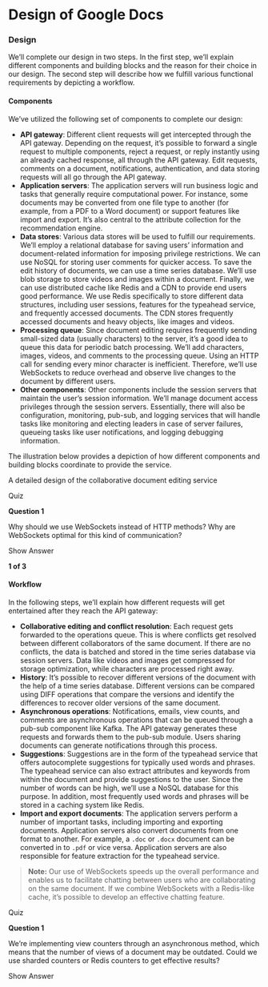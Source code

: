 # Design of Google Docs

### Design <a href="#design-0" id="design-0"></a>

We’ll complete our design in two steps. In the first step, we’ll explain different components and building blocks and the reason for their choice in our design. The second step will describe how we fulfill various functional requirements by depicting a workflow.

#### Components <a href="#components-1" id="components-1"></a>

We’ve utilized the following set of components to complete our design:

* **API gateway**: Different client requests will get intercepted through the API gateway. Depending on the request, it’s possible to forward a single request to multiple components, reject a request, or reply instantly using an already cached response, all through the API gateway. Edit requests, comments on a document, notifications, authentication, and data storing requests will all go through the API gateway.
* **Application servers**: The application servers will run business logic and tasks that generally require computational power. For instance, some documents may be converted from one file type to another (for example, from a PDF to a Word document) or support features like import and export. It’s also central to the attribute collection for the recommendation engine.
* **Data stores**: Various data stores will be used to fulfill our requirements. We’ll employ a relational database for saving users’ information and document-related information for imposing privilege restrictions. We can use NoSQL for storing user comments for quicker access. To save the edit history of documents, we can use a time series database. We’ll use blob storage to store videos and images within a document. Finally, we can use distributed cache like Redis and a CDN to provide end users good performance. We use Redis specifically to store different data structures, including user sessions, features for the typeahead service, and frequently accessed documents. The CDN stores frequently accessed documents and heavy objects, like images and videos.
* **Processing queue**: Since document editing requires frequently sending small-sized data (usually characters) to the server, it’s a good idea to queue this data for periodic batch processing. We’ll add characters, images, videos, and comments to the processing queue. Using an HTTP call for sending every minor character is inefficient. Therefore, we’ll use WebSockets to reduce overhead and observe live changes to the document by different users.
* **Other components**: Other components include the session servers that maintain the user’s session information. We’ll manage document access privileges through the session servers. Essentially, there will also be configuration, monitoring, pub-sub, and logging services that will handle tasks like monitoring and electing leaders in case of server failures, queueing tasks like user notifications, and logging debugging information.

The illustration below provides a depiction of how different components and building blocks coordinate to provide the service.

A detailed design of the collaborative document editing service

Quiz

**Question 1**

Why should we use WebSockets instead of HTTP methods? Why are WebSockets optimal for this kind of communication?

Show Answer

**1 of 3**

#### Workflow <a href="#workflow-0" id="workflow-0"></a>

In the following steps, we’ll explain how different requests will get entertained after they reach the API gateway:

* **Collaborative editing and conflict resolution**: Each request gets forwarded to the operations queue. This is where conflicts get resolved between different collaborators of the same document. If there are no conflicts, the data is batched and stored in the time series database via session servers. Data like videos and images get compressed for storage optimization, while characters are processed right away.
* **History**: It’s possible to recover different versions of the document with the help of a time series database. Different versions can be compared using DIFF operations that compare the versions and identify the differences to recover older versions of the same document.
* **Asynchronous operations**: Notifications, emails, view counts, and comments are asynchronous operations that can be queued through a pub-sub component like Kafka. The API gateway generates these requests and forwards them to the pub-sub module. Users sharing documents can generate notifications through this process.
* **Suggestions**: Suggestions are in the form of the typeahead service that offers autocomplete suggestions for typically used words and phrases. The typeahead service can also extract attributes and keywords from within the document and provide suggestions to the user. Since the number of words can be high, we’ll use a NoSQL database for this purpose. In addition, most frequently used words and phrases will be stored in a caching system like Redis.
* **Import and export documents**: The application servers perform a number of important tasks, including importing and exporting documents. Application servers also convert documents from one format to another. For example, a `.doc` or `.docx` document can be converted in to `.pdf` or vice versa. Application servers are also responsible for feature extraction for the typeahead service.

> **Note:** Our use of WebSockets speeds up the overall performance and enables us to facilitate chatting between users who are collaborating on the same document. If we combine WebSockets with a Redis-like cache, it’s possible to develop an effective chatting feature.

Quiz

**Question 1**

We’re implementing view counters through an asynchronous method, which means that the number of views of a document may be outdated. Could we use sharded counters or Redis counters to get effective results?

Show Answer

